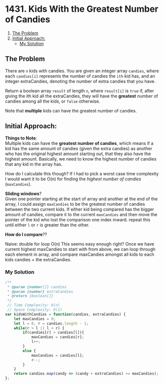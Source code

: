 # 1431. Kids With the Greatest Number of Candies


1. [The Problem](#the-problem)
2. [Initial Approach:](#initial-approach:)
   * [My Solution](#my-solution)
## The Problem

There are ```n``` kids with candies. You are given an integer array ```candies```, where each ```candies[i]``` represents the number of candies the ```ith``` kid has, and an integer extraCandies, denoting the number of extra candies that you have.

Return a boolean array ```result``` of length ```n```, where ```result[i]``` is ```true``` if, after giving the ith kid all the extraCandies, they will have the **greatest** number of candies among all the kids, or ```false``` otherwise.

Note that **multiple** kids can have the greatest number of candies.


## Initial Approach:

**Things to Note**:  
Multiple kids can have the **greatest number of candies**, which means if a kid has the same amount of candies (given the extra candies) as another who has the original highest amount starting out, that they also have the highest amount. Basically, we need to know the highest number of candies that any kid in the array has. 

How do I calculate this though? If I had to pick a worst case time complexity I would want it to be O(n) for finding the *highest number of candies* (```maxCandies```). 

**Sliding windows**?  
Given one pointer starting at the start of array and another at the end of the array, I could assign ```maxCandies``` to be the greatest number of candies between the two current kids. If either kid being compared has the bigger amount of candies, compare it to the current ```maxCandies``` and then move the pointer of the kid who lost the comparison one index inward. repeat this until either ```l``` or ```r``` is greater than the other.

**How do I compare**?? 

Naive: double for loop O(n)
This seems easy enough right? Once we have current highest maxCandies to start with from above, we can loop through each element in array, and compare maxCandies amongst all kids to each kids candies + the extraCandies.

### My Solution

```javascript
/**
 * @param {number[]} candies
 * @param {number} extraCandies
 * @return {boolean[]}
 */
 // Time Complexity: O(n)
 // Space Complexity: O(1)
var kidsWithCandies = function(candies, extraCandies) {
    let maxCandies = 0;
    let l = 0, r = candies.length - 1;
    while(r > l || l < r) {
        if(candies[r] > candies[l]){
            maxCandies = candies[r];
            l++;
        }
        else {
            maxCandies = candies[l];
            r--;
        }
    }
    return candies.map(candy => (candy + extraCandies) >= maxCandies);
};
```

